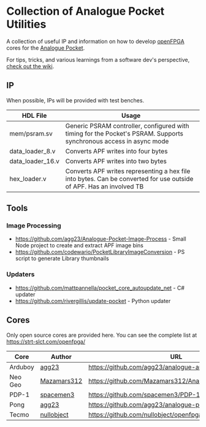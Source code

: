 # Collection of Analogue Pocket Utilities

A collection of useful IP and information on how to develop [openFPGA](https://www.analogue.co/developer/docs/overview) cores for the [Analogue Pocket](https://www.analogue.co/pocket).

For tips, tricks, and various learnings from a software dev's perspective, [check out the wiki](../../wiki).

## IP

When possible, IPs will be provided with test benches.

| HDL File         | Usage                                                                                                               |
|------------------|---------------------------------------------------------------------------------------------------------------------|
| mem/psram.sv     | Generic PSRAM controller, configured with timing for the Pocket's PSRAM. Supports synchronous access in async mode  |
| data_loader_8.v  | Converts APF writes into four bytes                                                                                 |
| data_loader_16.v | Converts APF writes into two bytes                                                                                  |
| hex_loader.v     | Converts APF writes representing a hex file into bytes. Can be converted for use outside of APF. Has an involved TB |

## Tools

### Image Processing

* https://github.com/agg23/Analogue-Pocket-Image-Process - Small Node project to create and extract APF image bins
* https://github.com/codewario/PocketLibraryImageConversion - PS script to generate Library thumbnails

### Updaters

* https://github.com/mattpannella/pocket_core_autoupdate_net - C# updater
* https://github.com/rivergillis/update-pocket - Python updater

## Cores

Only open source cores are provided here. You can see the complete list at https://strt-slct.com/openfpga/

| Core    | Author      | URL                                                                                     |
|---------|-------------|-----------------------------------------------------------------------------------------|
| Arduboy | [agg23](https://github.com/agg23)             | https://github.com/agg23/analogue-arduboy             |
| Neo Geo | [Mazamars312](https://github.com/Mazamars312) | https://github.com/Mazamars312/Analogue_Pocket_Neogeo |
| PDP-1   | [spacemen3](https://github.com/spacemen3)     | https://github.com/spacemen3/PDP-1                    |
| Pong    | [agg23](https://github.com/agg23)             | https://github.com/agg23/analogue-pong                |
| Tecmo   | [nullobject](https://github.com/nullobject)   | https://github.com/nullobject/openfpga-tecmo          |